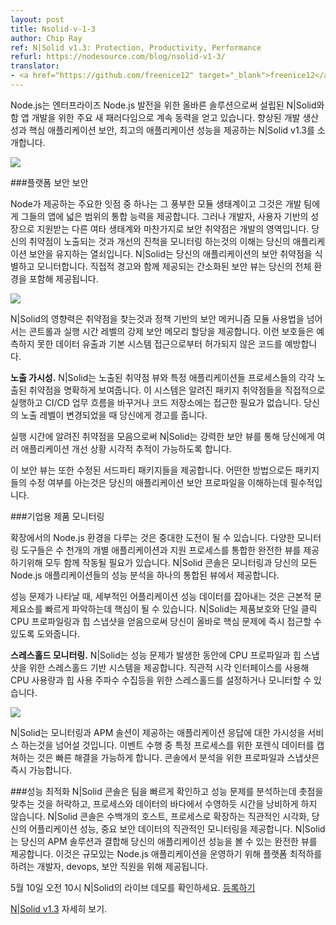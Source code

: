 ```yaml
---
layout: post
title: Nsolid-v-1-3
author: Chip Ray
ref: N|Solid v1.3: Protection, Productivity, Performance
refurl: https://nodesource.com/blog/nsolid-v1-3/
translator:
- <a href="https://github.com/freenice12" target="_blank">freenice12</a>
---
```


<!--
Node.js continues to gain momentum as a major new paradigm for app development, with N|Solid clearly establishing itself as the right solution for enterprise Node.js development. Announcing N|Solid v1.3, which provides increased developer productivity, protection of critical applications, and peak application performance.
-->

Node.js는 엔터프라이즈 Node.js 발전을 위한 올바른 솔루션으로써 설립된 N|Solid와 함 앱 개발을 위한 주요 새 패러다임으로 계속 동력을 얻고 있습니다. 향상된 개발 생산성과 핵심 애플리케이션 보안, 최고의 애플리케이션 성능을 제공하는 N|Solid v1.3를 소개합니다.

![](https://nodesource.com/media/2016/May/nsolid_1_3_1-1462393204700.jpg)

<!--
ENSURING PLATFORM SECURITY
One of the primary advantages that Node offers is its rich ecosystem of modules, which provides development teams a broad range of capabilities to incorporate into their apps. But as with any other ecosystem supported by a growing base of users and developes, security vulnerabilities are bound to develop. Understanding your exposure to vulnerabilities and monitoring your remediation progress is key to keeping your application secure.
N|Solid identifies and monitors security vulnerabilities in your application. A streamlined Security view combined with straightforward alerting provides awareness across your entire environment.
-->

###플랫폼 보안 보안

Node가 제공하는 주요한 잇점 중 하나는 그 풍부한 모듈 생태계이고 그것은 개발 팀에게 그들의 앱에 넓은 범위의 통합 능력을 제공합니다. 그러나 개발자, 사용자 기반의 성장으로 지원받는 다른 여타 생태계와 마찬가지로 보안 취약점은 개발의 영역입니다. 당신의 취약점이 노출되는 것과 개선의 진척을 모니터링 하는것의 이해는 당신의 애플리케이션 보안을 유지하는 열쇠입니다.
N|Solid는 당신의 애플리케이션의 보안 취약점을 식별하고 모니터합니다. 직접적 경고와 함께 제공되는 간소화된 보안 뷰는 당신의 전체 환경을 포함해 제공됩니다.

![](https://nodesource.com/media/2016/May/nsolid_1_3_2-1462393236559.png)

<!--
In addition to detecting vulnerabilities, N|Solid leverages a policy-based security mechanism that provides control over module usage and can enforce secure memory allocations at the runtime level. These protections prevent both unintended data exposure and unauthorized code from accessing the underlying system.

Exposure Visibility. N|Solid presents a clear view of your exposure to vulnerabilities, showing which specific applications and processes are exposed to each vulnerability. The system directly examines running code for known package vulnerabilities, with no need to access code repositories or make changes to your CI/CD workflow. Alerts notify you when your exposure levels change.

By integrating vulnerability awareness into the runtime, N|Solid enables you to visually track remediation progress across multiple applications through the powerful Security view.

The Security view also identifies third-party packages that have been modified. Knowing which packages have been modified, and in what way, is essential to understanding your application's security profile.
-->

N|Solid의 영향력은 취약점을 찾는것과 정책 기반의 보안 메커니즘 모듈 사용법을 넘어서는 콘트롤과 실행 시간 레벨의 강제 보안 메모리 할당을 제공합니다. 이런 보호들은 예측하지 못한 데이터 유출과 기본 시스템 접근으로부터 허가되지 않은 코드를 예방합니다.

**노출 가시성.** N|Solid는 노출된 취약점 뷰와 특정 애플리케이션들 프로세스들의 각각 노출된 취약점을 명확하게 보여줍니다. 이 시스템은 알려진 패키지 취약점들을 직접적으로 실행하고 CI/CD 업무 흐름을 바꾸거나 코드 저장소에는 접근한 필요가 없습니다. 당신의 노출 레벨이 변경되었을 때 당신에게 경고를 줍니다.

실행 시간에 알려진 취약점을 모음으로써 N|Solid는 강력한 보안 뷰를 통해 당신에게 여러 애플리케이션 개선 상황 시각적 추적이 가능하도록 합니다.

이 보안 뷰는 또한 수정된 서드파티 패키지들을 제공합니다. 어떤한 방법으로든 패키지들의 수정 여부를 아는것은 당신의 애플리케이션 보안 프로파일을 이해하는데 필수적입니다. 

<!--
ENTERPRISE PRODUCTION MONITORING
Managing a Node.js environment at scale can be a significant challenge. All the various monitoring tools need to work together to provide a complete view incorporating thousands of individual applications and supporting processes. The N|Solid Console provides monitoring and performance analysis of all your Node.js applications in a unified view.

When a performance issue arises, capturing detailed application performance data can be the key to quickly identifying the root cause. N|Solid enables production-safe, single-click CPU profiling and heap snapshots—getting you right to the heart of the problem immediately.
-->

###기업용 제품 모니터링

확장에서의 Node.js 환경을 다루는 것은 중대한 도전이 될 수 있습니다. 다양한 모니터링 도구들은 수 천개의 개별 애플리케이션과 지원 프로세스를 통합한 완전한 뷰를 제공 하기위해 모두 함께 작동될 필요가 있습니다. N|Solid 콘솔은 모니터링과 당신의 모든 Node.js 애플리케이션들의 성능 분석을 하나의 통합된 뷰에서 제공합니다. 

성능 문제가 나타날 때, 세부적인 어플리케이션 성능 데이터를 잡아내는 것은 근본적 문제요소를 빠르게 파악하는데 핵심이 될 수 있습니다. N|Solid는 제품보호와 단일 클릭 CPU 프로파일링과 힙 스냅샷을 얻음으로써 당신이 올바로 핵심 문제에 즉시 접근할 수 있도록 도와줍니다.

<!--
Threshold Monitoring. N|Solid provides a threshold-based system for capturing CPU profiles and heap snapshots while a performance problem is occurring. Using an intuitive visual interface, you can set and monitor thresholds for CPU utilization and heap usage as well as collection frequency. Email notifications also alert you when these thresholds have been reached.
-->

**스레스홀드 모니터링.** N|Solid는 성능 문제가 발생한 동안에 CPU 프로파일과 힙 스냅샷을 위한 스레스홀드 기반 시스템을 제공합니다. 직관적 시각 인터페이스를 사용해 CPU 사용량과 힙 사용 주파수 수집등을 위한 스레스홀드를 설정하거나 모니터할 수 있습니다.

![](https://nodesource.com/media/2016/May/nsolid_1_3_3-1462393253810.png)

<!--
N|Solid goes beyond service monitoring and APM solutions that provide visibility into application responsiveness. Capturing forensic data for specific processes during a performance event enables faster resolution. Profiles and snapshots are immediately available in the Console for analysis.
-->

N|Solid는 모니터링과 APM 솔션이 제공하는 애플리케이션 응답에 대한 가시성을 서비스 하는것을 넘어설 것입니다. 이벤트 수행 중 특정 프로세스를 위한 포렌식 데이터를 캡쳐하는 것은 빠른 해결을 가능하게 합니다. 콘솔에서 분석을 위한 프로파일과 스냅샷은 즉시 가능합니다. 

<!--
MAXIMIZING PERFORMANCE
The N|Solid Console allows teams to quickly identify and focus on analyzing performance issues, not waste time swimming through a sea of processes and data. The N|Solid Console provides intuitive visualizations that scale to hundreds of processes and hosts, providing intuitive monitoring of your application performance and critical security data. Combined with your APM solution, N|Solid provides a complete view of your application performance. It provides developers, devops, and security staff an optimized platform for running Node.js applications at scale, with confidence.

See a live demo of N|Solid on May 10 at 10a PT - Register Now

Learn more about N|Solid v1.3
-->

###성능 최적화
N|Solid 콘솔은 팀을 빠르게 확인하고 성능 문제를 분석하는데 촛점을 맞추는 것을 허락하고, 프로세스와 데이터의 바다에서 수영하듯 시간을 낭비하게 하지 않습니다. N|Solid 콘솔은 수백개의 호스트, 프로세스로 확장하는 직관적인 시각화, 당신의 어플리케이션 성능, 중요 보안 데이터의 직관적인 모니터링을 제공합니다. N|Solid는 당신의 APM 솔루션과 결합해 당신의 애플리케이션 성능을 볼 수 있는 완전한 뷰를 제공합니다. 이것은 규모있는 Node.js 애플리케이션을 운영하기 위해 플랫폼 최적하를 하려는 개발자, devops, 보안 직원을 위해 제공됩니다.  

5월 10일 오전 10시 N|Solid의 라이브 데모를 확인하세요. [등록하기](http://content.nodesource.com/nsolid-v1-3-demo?utm_source=nsolidv1.3&utm_medium=blog&utm_campaign=Nsolid1.3demo)

[N|Solid v1.3](https://nodesource.com/products/nsolid) 자세히 보기.
